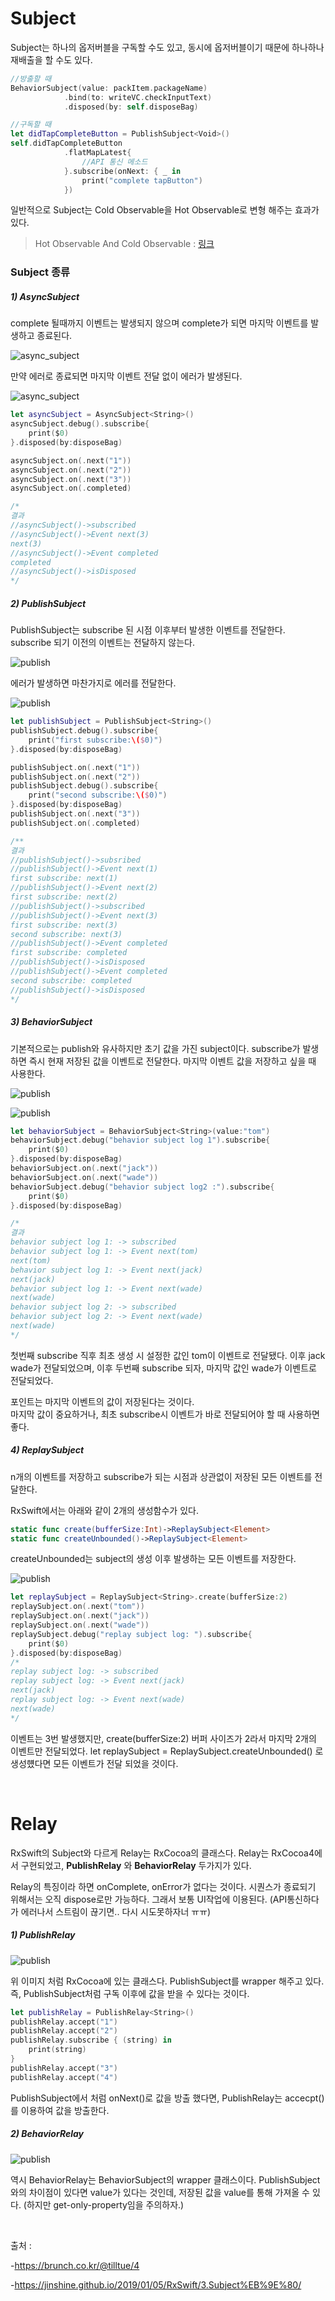 Subject
=======

Subject는 하나의 옵저버블을 구독할 수도 있고, 동시에 옵저버블이기 때문에 하나하나 재배출을 할 수도 있다.

~~~swift
//방출할 때
BehaviorSubject(value: packItem.packageName)
            .bind(to: writeVC.checkInputText)
            .disposed(by: self.disposeBag)

//구독할 때
let didTapCompleteButton = PublishSubject<Void>()
self.didTapCompleteButton
            .flatMapLatest{
				//API 통신 메소드
            }.subscribe(onNext: { _ in
                print("complete tapButton")
            })
~~~

일반적으로 Subject는 Cold Observable을 Hot Observable로 변형 해주는 효과가 있다.

> Hot Observable And Cold Observable : [링크](<https://github.com/wjdgo813/RxSwift_Practice/blob/master/RxObservable/Observable.md#hot-observable-and-cold-observable>)

### Subject 종류

##### 1) AsyncSubject

complete 될때까지 이벤트는 발생되지 않으며 complete가 되면 마지막 이벤트를 발생하고 종료된다.

![async_subject](./images/3w_Subject_Relay/AsyncSubject1.png)

만약 에러로 종료되면 마지막 이벤트 전달 없이 에러가 발생된다.

![async_subject](./images/3w_Subject_Relay/AsyncSubject2.png)

~~~swift
let asyncSubject = AsyncSubject<String>()
asyncSubject.debug().subscribe{
    print($0)
}.disposed(by:disposeBag)

asyncSubject.on(.next("1"))
asyncSubject.on(.next("2"))
asyncSubject.on(.next("3"))
asyncSubject.on(.completed)

/*
결과 
//asyncSubject()->subscribed
//asyncSubject()->Event next(3)
next(3)
//asyncSubject()->Event completed
completed
//asyncSubject()->isDisposed
*/
~~~

##### 2) PublishSubject

PublishSubject는 subscribe 된 시점 이후부터 발생한 이벤트를 전달한다. subscribe 되기 이전의 이벤트는 전달하지 않는다.

![publish](./images/3w_Subject_Relay/publishSubject.png)

에러가 발생하면 마찬가지로 에러를 전달한다.

![publish](./images/3w_Subject_Relay/publishSubjectError.png)

~~~swift
let publishSubject = PublishSubject<String>()
publishSubject.debug().subscribe{
    print("first subscribe:\($0)")
}.disposed(by:disposeBag)

publishSubject.on(.next("1"))
publishSubject.on(.next("2"))
publishSubject.debug().subscribe{
    print("second subscribe:\($0)")
}.disposed(by:disposeBag)
publishSubject.on(.next("3"))
publishSubject.on(.completed)

/** 
결과
//publishSubject()->subsribed
//publishSubject()->Event next(1)
first subscribe: next(1)
//publishSubject()->Event next(2)
first subscribe: next(2)
//publishSubject()->subscribed
//publishSubject()->Event next(3)
first subscribe: next(3)
second subscribe: next(3)
//publishSubject()->Event completed
first subscribe: completed
//publishSubject()->isDisposed
//publishSubject()->Event completed
second subscribe: completed
//publishSubject()->isDisposed
*/
~~~

##### 3) BehaviorSubject

기본적으로는 publish와 유사하지만 초기 값을 가진 subject이다. subscribe가 발생하면 즉시 현재 저장된 값을 이벤트로 전달한다. 마지막 이벤트 값을 저장하고 싶을 때 사용한다.

![publish](./images/3w_Subject_Relay/BehaviorSubject.png)

![publish](./images/3w_Subject_Relay/BehaviorSubjectError.png)

~~~swift
let behaviorSubject = BehaviorSubject<String>(value:"tom")
behaviorSubject.debug("behavior subject log 1").subscribe{
    print($0)
}.disposed(by:disposeBag)
behaviorSubject.on(.next("jack"))
behaviorSubject.on(.next("wade"))
behaviorSubject.debug("behavior subject log2 :").subscribe{
    print($0)
}.disposed(by:disposeBag)

/*
결과
behavior subject log 1: -> subscribed
behavior subject log 1: -> Event next(tom)
next(tom)
behavior subject log 1: -> Event next(jack)
next(jack)
behavior subject log 1: -> Event next(wade)
next(wade)
behavior subject log 2: -> subscribed
behavior subject log 2: -> Event next(wade)
next(wade)
*/
~~~

첫번째 subscribe 직후 최초 생성 시 설정한 값인 tom이 이벤트로 전달됐다. 이후 jack wade가 전달되었으며, 이후 두번째 subscribe 되자, 마지막 값인 wade가 이벤트로 전달되었다.

포인트는 마지막 이벤트의 값이 저장된다는 것이다.<br/>마지막 값이 중요하거나, 최초 subscribe시 이벤트가 바로 전달되어야 할 때 사용하면 좋다.

##### 4) ReplaySubject

n개의 이벤트를 저장하고 subscribe가 되는 시점과 상관없이 저장된 모든 이벤트를 전달한다. <br/>

RxSwift에서는 아래와 같이 2개의 생성함수가 있다.

```swift
static func create(bufferSize:Int)->ReplaySubject<Element>
static func createUnbounded()->ReplaySubject<Element>
```

createUnbounded는 subject의 생성 이후 발생하는 모든 이벤트를 저장한다.

![publish](./images/3w_Subject_Relay/ReplaySubject.png)

~~~swift
let replaySubject = ReplaySubject<String>.create(bufferSize:2)
replaySubject.on(.next("tom"))
replaySubject.on(.next("jack"))
replaySubject.on(.next("wade"))
replaySubject.debug("replay subject log: ").subscribe{
    print($0)
}.disposed(by:disposeBag)
/*
replay subject log: -> subscribed
replay subject log: -> Event next(jack)
next(jack)
replay subject log: -> Event next(wade)
next(wade)
*/
~~~

이벤트는 3번 발생했지만, create(bufferSize:2) 버퍼 사이즈가 2라서 마지막 2개의 이벤트만 전달되었다.
let replaySubject = ReplaySubject<String>.createUnbounded()
로 생성헀다면 모든 이벤트가 전달 되었을 것이다.

<br/>

# Relay

RxSwift의 Subject와 다르게 Relay는 RxCocoa의 클래스다. Relay는 RxCocoa4에서 구현되었고, **PublishRelay** 와 **BehaviorRelay** 두가지가 있다. 

Relay의 특징이라 하면 onComplete, onError가 없다는 것이다. 시퀀스가 종료되기 위해서는 오직 dispose로만 가능하다. 그래서 보통 UI작업에 이용된다. (API통신하다가 에러나서 스트림이 끊기면.. 다시 시도못하자너 ㅠㅠ)

##### 1) PublishRelay

![publish](./images/3w_Subject_Relay/PublishRelay.png)

위 이미지 처럼 RxCocoa에 있는 클래스다. PublishSubject를 wrapper 해주고 있다. 즉, PublishSubject처럼 구독 이후에 값을 받을 수 있다는 것이다. 

~~~swift
let publishRelay = PublishRelay<String>()
publishRelay.accept("1")
publishRelay.accept("2")
publishRelay.subscribe { (string) in
    print(string)
}
publishRelay.accept("3")
publishRelay.accept("4")
~~~

PublishSubject에서 처럼 onNext()로 값을 방출 했다면, PublishRelay는 accecpt()를 이용하여 값을 방출한다.

##### 2) BehaviorRelay

![publish](./images/3w_Subject_Relay/BehaviorRelay.png)

역시 BehaviorRelay는 BehaviorSubject의 wrapper 클래스이다. PublishSubject와의 차이점이 있다면 value가 있다는 것인데, 저장된 값을 value를 통해 가져올 수 있다. (하지만 get-only-property임을 주의하자.)



<br/>

출처 : 

-https://brunch.co.kr/@tilltue/4

-https://jinshine.github.io/2019/01/05/RxSwift/3.Subject%EB%9E%80/